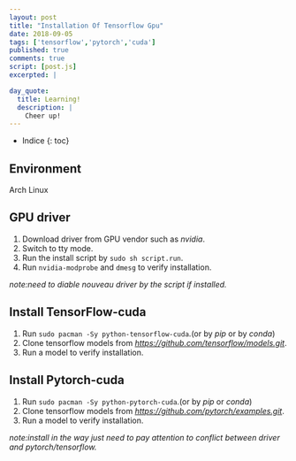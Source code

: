 ```yaml
---
layout: post
title: "Installation Of Tensorflow Gpu"
date: 2018-09-05
tags: ['tensorflow','pytorch','cuda']
published: true
comments: true
script: [post.js]
excerpted: |

day_quote:
  title: Learning!
  description: |
    Cheer up!
---
```


* Indice
{: toc}

## Environment

Arch Linux

## GPU driver

1. Download driver from GPU vendor such as *nvidia*.
2. Switch to tty mode.
3. Run the install script by `sudo sh script.run`.
4. Run `nvidia-modprobe` and `dmesg` to verify installation.

*note:need to diable nouveau driver by the script if installed.*

## Install TensorFlow-cuda

1. Run `sudo pacman -Sy python-tensorflow-cuda`.(or by *pip* or by *conda*)
2. Clone tensorflow models from *https://github.com/tensorflow/models.git*.
3. Run a model to verify installation.

## Install Pytorch-cuda

1. Run `sudo pacman -Sy python-pytorch-cuda`.(or by *pip* or *conda*)
2. Clone tensorflow models from *https://github.com/pytorch/examples.git*.
3. Run a model to verify installation.

*note:install in the way just need to pay attention to conflict between driver and pytorch/tensorflow.*

